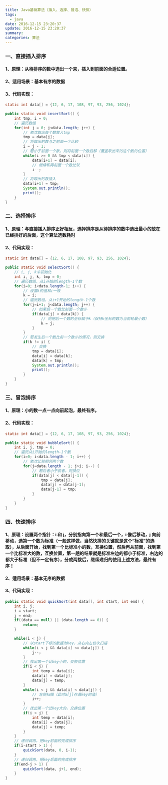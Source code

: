 ```yaml
---
title: Java基础算法（插入、选择、冒泡、快排）
tags:
  - java
date: 2016-12-15 23:20:37
update: 2016-12-15 23:20:37
summary:
categories: 算法
---
```


### 一、直接插入排序

#### 1、原理：从待排序的数中选出一个来，插入到前面的合适位置。

#### 2、适用场景：基本有序的数据

#### 3、代码实现：

```java
static int data[] = {12, 6, 17, 108, 97, 93, 256, 1024};

public static void insertSort() {
	int tmp, i = 0;
	// 遍历数组
	for(int j = 0; j<data.length; j++) {
		// 依次取出每个数放入tmp
		tmp = data[j];
		// 将取出的数与之前面一个比较
		i = j - 1;
		// 若小于前面一个数，则将前面一个数后移（覆盖取出来的这个数的位置）
		while(i >= 0 && tmp < data[i]) {
			data[i+1] = data[i];
			// 继续和再前面一个数比较
			i--;
		}
		// 将取出的数插入
		data[i+1] = tmp;
		System.out.println();
		print();
	}
}
```

### 二、选择排序

#### 1、原理：与直接插入排序正好相反，选择排序是从待排序的数中选出**最小**的放在已经排好的**后面**，这个算法**选数耗时**

#### 2、代码实现：

```java
static int data[] = {12, 6, 17, 108, 97, 93, 256, 1024};

public static void selectSort() {
	// i, j, k未初始化
	int i, j, k, tmp = 0;
	// 遍历数组，从i开始的length-1个数
	for(i=0; i<data.length-1; i++) {
		// 设置k的值和i一致
		k = i;
		// 遍历数组，从i+1开始的length-1个数
		for(j=i+1; j<data.length; j++) {
			// 如果后一个数比前面一个数小
			if(data[j] < data[k]) {
				// 则把后一个数的坐标赋予k（保持k坐标的数为当前轮最小数）
				k = j;
			}
		}
		// 若发生后一个数比前一个数小的情况，则交换
		if(k != i) {
			// 交换
			tmp = data[i];
			data[i] = data[k];
			data[k] = tmp;
			System.out.println();
			print();
		}
	}
}
```

### 三、冒泡排序

#### 1、原理：小的数一点一点向前起泡，最终有序。

#### 2、代码实现：

```java
static int data[] = {12, 6, 17, 108, 97, 93, 256, 1024};

public static void bubbleSort() {
	int i, j, tmp = 0;
	// 遍历从i开始的length-1个数
	for(i=0; i<data.length - 1; i++) {
		// 依次比较相邻两个数
		for(j=data.length - 1; j>i; i--) {
			// 若后者小于前者，则换位
			if(data[j] < data[j-1]) {
				tmp = data[j];
				data[j] = data[j-1];
				data[j-1] = tmp;
			}
		}
	}
}
```

### 四、快速排序

#### 1、原理：设置两个指针：i 和 j，分别指向第一个和最后一个，i 像后移动，j 向前移动，选第一个数为标准（一般这样做，当然快排的关键就是这个“标准”的选取），从后面开始，找到第一个比标准小的数，互换位置，然后再从前面，找到第一个比标准大的数，互换位置，第一趟的结果就是标准左边的都小于标准，右边的都大于标准（但不一定有序），分成两拨后，继续递归的使用上述方法，最终有序！

#### 2、适用场景：基本**无序**的数据

#### 3、代码实现：

```java
public static void quickSort(int data[], int start, int end) {
	int i, j;
	i = start;
	j = end;
	if((data == null) || (data.length == 0)) {
		return;
	}

	while(i < j) {
		// 以start下标的数据为key，从右向左依次扫描
		while(i < j && data[i] <= data[j]) {
			j--;
		}
		// 找出第一个比key小的，交换位置
		if(i < j) {
			int temp = data[i];
			data[i] = data[j];
			data[j] = temp;
		}
		while(i < j && data[i] < data[j]) {
			// 左侧扫描（此时a[j]存着key的值）
			i++;
		}
		// 找出第一个比key大的，交换位置
		if(i < j) {
			int temp = data[i];
			data[i] = data[j];
			data[j] = temp;
		}
	}
	// 递归调用，把key前面的完成排序
	if(i-start > 1) {
		quickSort(data, 0, i-1);
	}
	// 递归调用，把key后面的完成排序
	if(end-j > 1) {
		quickSort(data, j+1, end);
	}
}
```
